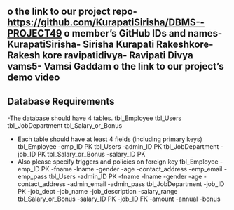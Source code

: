 o the link to our project repo-https://github.com/KurapatiSirisha/DBMS--PROJECT49
o member’s GitHub IDs and names- 
KurapatiSirisha- Sirisha Kurapati
Rakeshkore- Rakesh kore
ravipatidivya- Ravipati Divya
vams5- Vamsi Gaddam 
o the link to our project’s demo video 
------------------------------------------------------------------------------------------
Database Requirements
------------------------------------------------------------------------------------------
-The database should have 4 tables.
    tbl_Employee
    tbl_Users
    tbl_JobDepartment
    tbl_Salary_or_Bonus
- Each table should have at least 4 fields (including primary keys)
    tbl_Employee
        -emp_ID PK
    tbl_Users
        -admin_ID PK
    tbl_JobDepartment
        -job_ID PK
    tbl_Salary_or_Bonus
        -salary_ID PK
- Also please specify triggers and policies on foreign key
tbl_Employee
        -emp_ID PK
        -fname
        -lname
        -gender
        -age
        -contact_address
        -emp_email
        -emp_pass
    tbl_Users
        -admin_ID PK
        -fname
        -lname
        -gender
        -age
        -contact_address
        -admin_email
        -admin_pass
    tbl_JobDepartment
        -job_ID PK
        -job_dept
        -job_name
        -job_description
        -salary_range
    tbl_Salary_or_Bonus
        -salary_ID PK
        -job_ID FK
        -amount
        -annual
        -bonus
